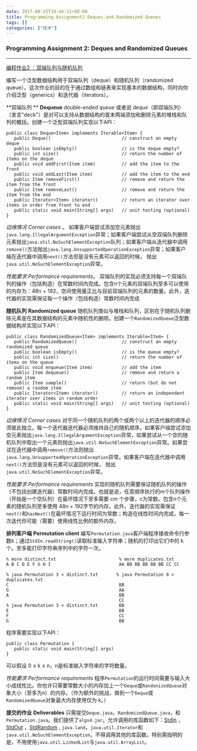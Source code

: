 ```yaml
---
date: 2017-08-25T19:44:11+08:00
title: Programming-Assignment2-Deques-and-Randomized-Queues
tags: []
categories: ["技术"]
---
```




### Programming Assignment 2: Deques and Randomized Queues

---

[编程作业2 ：双端队列与随机队列](http://coursera.cs.princeton.edu/algs4/assignments/queues.html)

编写一个泛型数据结构用于双端队列（deque）和随机队列（randomized queue）。这次作业的目的在于通过数组和链表来实现基本的数据结构，同时向你介绍泛型（generics）和迭代器（iterators）。

**双端队列 **  **Dequeue**  *double-ended queue* 或者说 *deque*（即双端队列） （发言"deck"）是对可以支持从数据结构的首末两端添加和删除元素的堆栈和队列的概括。创建一个泛型双端队列实现以下API：

```
public class Deque<Item> implements Iterable<Item> {
   public Deque()                           // construct an empty deque
   public boolean isEmpty()                 // is the deque empty?
   public int size()                        // return the number of items on the deque
   public void addFirst(Item item)          // add the item to the front
   public void addLast(Item item)           // add the item to the end
   public Item removeFirst()                // remove and return the item from the front
   public Item removeLast()                 // remove and return the item from the end
   public Iterator<Item> iterator()         // return an iterator over items in order from front to end
   public static void main(String[] args)   // unit testing (optional)
}
```

*边缘情况* *Corner cases* 。 如果客户端尝试添加空元素抛出`java.lang.IllegalArgumentException`异常；如果客户端尝试从空双端队列删除元素抛出`java.util.NoSuchElementException`队列；如果客户端从迭代器中调用`remove()`方法抛出`java.lang.UnsupportedOperationException`异常；如果客户端在迭代器中调用`next()`方法但是没有元素可以返回的时候， 抛出`java.util.NoSuchElementException`异常。

*性能要求*  *Performance requirements*。 双端队列的实现必须支持每一个双端队列的操作（包括构造）在常数时间内完成。包含n个元素的双端队列至多可以使用的内存为：48n + 192，空间使用量正比与目前双端队列的元素的数量。此外，迭代器的实现需保证每一个操作（包括构造）常数时间内完成

**随机队列**  **Randomized queue**    随机队列类似与堆栈和队列，区别在于随机队列删除元素是在其数据结构的元素中随机性的删除。创建一个`RandomizedQueue`泛型数据结构并实现以下API：

```
public class RandomizedQueue<Item> implements Iterable<Item> {
   public RandomizedQueue()                 // construct an empty randomized queue
   public boolean isEmpty()                 // is the queue empty?
   public int size()                        // return the number of items on the queue
   public void enqueue(Item item)           // add the item
   public Item dequeue()                    // remove and return a random item
   public Item sample()                     // return (but do not remove) a random item
   public Iterator<Item> iterator()         // return an independent iterator over items in random order
   public static void main(String[] args)   // unit testing (optional)
}
```

*边缘情况*  *Corner cases*      对于同一个随机队列的两个或两个以上的迭代器的顺序必须彼此独立。每一个迭代器迭代器必须维持自己的随机顺序。如果客户端尝试添加空元素抛出`java.lang.IllegalArgumentException`异常，如果尝试从一个空的随机队列中取出一个元素则抛出`java.util.NoSuchElementException`异常。如果尝试在迭代器中调用`remove()`方法则抛出`java.lang.UnsupportedOperationException`异常。如果客户端在迭代器中调用`next()`方法但是没有元素可以返回的时候， 抛出`java.util.NoSuchElementException`异常。

*性能要求* *Performance requirements*    实现的随机队列需要保证随机队列的操作（不包括创建迭代器）常数时间内完成。也就是说，任意顺序执行的m个队列操作（开始是一个空队列）在最坏情况下至多需要 cm 个步骤，c为常数。包含n个元素的随机队列至多使用 48n + 192字节的内存。此外，迭代器的实现需保证 `next()`和`hasNext()`在最坏情况下运行时间为常数；构造在线性时间内完成，每一次迭代你可能（需要）使用线性比例的额外内存。

**排列客户端** **Permutation client**   编写`Permutation.java`客户端程序接收命令行参数k；通过`StdIn.readString()`读取标准输入字符串；随机的打印出它们中的 k个。至多能打印字符串序列中的字符一次。

  

```
% more distinct.txt                        % more duplicates.txt
A B C D E F G H I                          AA BB BB BB BB BB CC CC

% java Permutation 3 < distinct.txt       % java Permutation 8 < duplicates.txt
C                                          BB
G                                          AA
A                                          BB
                                           CC
% java Permutation 3 < distinct.txt        BB
E                                          BB
F                                          CC
G                                          BB
```

程序需要实现以下API：

```
public class Permutation {
   public static void main(String[] args)
}
```

可以假设 0 ≤ k ≤ n，n是标准输入字符串的字符数量。

*性能要求*   *Performance requirements*    程序`Permutation`的运行时间需要与输入大小成线性比。你也许只需要常数大小的内存加上一个`Deque`或`RandonizedQueue`对象大小（至多为n）的内存。（作为额外的挑战，做到一个`Deque`或`RandomizedQueue`对象最大内存使用仅为 k。）

**提交的作业**  **Deliverables**    只需提交`Deque.java`，`RandomizedQueue.java`，和`Permutation.java`。我们提供了`algs4.jar`。允许调用的库函数如下：[StdIn](http://algs4.cs.princeton.edu/code/javadoc/edu/princeton/cs/algs4/StdIn.html) ，[StdOut](http://algs4.cs.princeton.edu/code/javadoc/edu/princeton/cs/algs4/StdOut.html) ，[StdRandom](http://algs4.cs.princeton.edu/code/javadoc/edu/princeton/cs/algs4/StdRandom.html) , `java.land`，`java.util.Iterator`和`java.util.NoSuchElementException`，不得调用其他的库函数。特别需指明的是，不用使用`java.util.LinkedList`与`java.util.ArrayList`。

